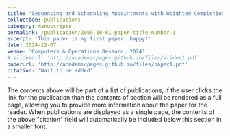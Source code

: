 ```yaml
---
title: "Sequencing and Scheduling Appointments with Weighted Completion Time Minimization and Waiting Time Tolerance"
collection: publications
category: manuscripts
permalink: /publication/2009-10-01-paper-title-number-1
excerpt: 'This paper is my first paper, happy!'
date: 2024-12-07
venue: 'Computers & Operations Researc, 2024'
# slidesurl: 'http://academicpages.github.io/files/slides1.pdf'
paperurl: 'http://academicpages.github.io/files/paper1.pdf'
citation: 'Wait to be added'
---
```


The contents above will be part of a list of publications, if the user clicks the link for the publication than the contents of section will be rendered as a full page, allowing you to provide more information about the paper for the reader. When publications are displayed as a single page, the contents of the above "citation" field will automatically be included below this section in a smaller font.
